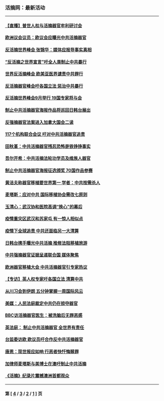 ### 活摘网：最新活动
---
#### [【直播】普世人权与活摘器官牟利研讨会](../../pages/nf5883/n13425146.md?12310430) 
#### [欧洲议会议员：欧议会应曝光中共活摘器官](../../pages/nf5883/n13336571.md?12310430) 
#### [反活摘世界峰会 张锦华：媒体应报导事实真相](../../pages/nf5883/n13278502.md?12310430) 
#### [“反活摘之世界宣言”吁全人类制止中共暴行](../../pages/nf5883/n13259730.md?12310430) 
#### [世界反活摘峰会 欧美亚医界谴责中共罪行](../../pages/nf5883/n13253550.md?12310430) 
#### [反活摘器官峰会吁各国立法 惩治中共暴行](../../pages/nf5883/n13245052.md?12310430) 
#### [反活摘世界峰会9月举行 19国专家将与会](../../pages/nf5883/n13201492.md?12310430) 
#### [制止中共活摘器官海报作品将巡回日韩台展出](../../pages/nf5883/n13177791.md?12310430) 
#### [反强摘器官法案进入加拿大国会二读](../../pages/nf5883/n13033450.md?12310430) 
#### [117个机构联合会议 吁对中共活摘器官追责](../../pages/nf5883/n12775087.md?12310430) 
#### [田秋堇：中共活摘器官残忍恐怖是铁铮铮事实](../../pages/nf5883/n12702148.md?12310430) 
#### [吾尔开希：中共活摘法轮功学员及维族人器官](../../pages/nf5883/n12693197.md?12310430) 
#### [制止中共活摘器官海报征选颁奖 70国作品参赛](../../pages/nf5883/n12692050.md?12310430) 
#### [黄洁夫称器官移植要世界第一 学者：中共按需杀人](../../pages/nf5883/n12572329.md?12310430) 
#### [麦塔斯：应对中共 国际移植协会需改七原则](../../pages/nf5883/n12514711.md?12310430) 
#### [玉清心：武汉协和医院高调“换心”的幕后](../../pages/nf5883/n12298730.md?12310430) 
#### [疫情重灾区武汉和苏家屯 有一惊人相似点](../../pages/nf5883/n12150824.md?12310430) 
#### [疫情下全球追责 中共还面临另一大清算](../../pages/nf5883/n12070397.md?12310430) 
#### [日韩台携手曝光中共活摘 推修法阻移植旅游](../../pages/nf5883/n11712046.md?12310430) 
#### [中共强摘器官证据呈递联合国 媒体聚焦](../../pages/nf5883/n11546426.md?12310430) 
#### [欧洲器官移植大会 中共活摘器官引专家热议](../../pages/nf5883/n11539095.md?12310430) 
#### [【专访】英人权专家吁各国立法 清算中共](../../pages/nf5883/n11367315.md?12310430) 
#### [从川习会到伊朗 五分钟掌握一周国际风云](../../pages/nf5883/n11338520.md?12310430) 
#### [美媒：人民法庭裁定中共仍在掠夺器官](../../pages/nf5883/n11334897.md?12310430) 
#### [BBC访活摘器官医生：被洗脑后无罪恶感](../../pages/nf5883/n11335935.md?12310430) 
#### [英法庭： 制止中共活摘器官 全世界有责任](../../pages/nf5883/n11330691.md?12310430) 
#### [台监委访欧 欧议员吁合作反中共活摘器官](../../pages/nf5883/n11109190.md?12310430) 
#### [唐恩：现世报应如响 行恶者快忏悔赎罪](../../pages/nf5883/n11104016.md?12310430) 
#### [加律师麦塔斯与美博士在澳吁制止中共活摘](../../pages/nf5883/n10724764.md?12310430) 
#### [《活摘》纪录片震撼澳洲首都观众](../../pages/nf5883/n10722747.md?12310430) 

---
#### 第 [ [4](./4.md?12310430) / [3](./3.md?12310430) / [2](./2.md?12310430) / [1](./1.md?12310430) ] 页
